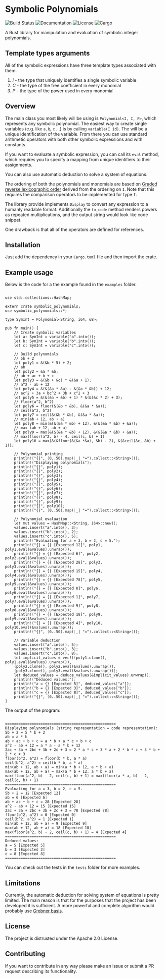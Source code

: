 # Symbolic Polynomials
[![Build Status](https://travis-ci.org/Metadiff/symbolic_polynomials.svg?branch=master)](https://travis-ci.org/Metadiff/symbolic_polynomials)
[![Documentation](https://img.shields.io/badge/doc-master-brightgreen.svg)](https://Metadiff.github.io/symbolic_polynomials)
[![License](https://img.shields.io/badge/Licence-Apache2.0-blue.svg)](./LICENSE)
[![Cargo](http://meritbadge.herokuapp.com/symbolic_polynomials)](https://crates.io/crates/symbolic_polynomials)

A Rust library for manipulation and evaluation of symbolic integer polynomials.

## Template types arguments
All of the symbolic expressions have three template types associated with them. 

   1. *I* - the type that uniquely identifies a single symbolic variable
   2. *C* - the type of the free coefficient in every monomial
   3. *P* - the type of the power used in every monomial

## Overview

The main class you most likely will be using is `Polynomial<I, C, P>`, which 
represents any symbolic polynomial. The easiest way to create single variables
(e.g. like `a`, `b`, `c` ...) is by calling `variable(I id)`. The will be a 
unique identification of the variable. From there you can use standard 
arithmetic operators with both other symbolic expressions and with constants. 

If you want to evaluate a symbolic expression, you can call its `eval` method,
which requires you to specify a mapping from unique identifiers to their assignments.

You can also use automatic deduction to solve a system of equations. 

The ordering of both the polynomials and monomials are based on 
[Graded reverse lexicographic order](https://en.wikipedia.org/wiki/Monomial_order#Graded_reverse_lexicographic_order)
derived from the ordering on `I`. Note that this requires the comparison operators
to be implemented for type `I`.

The library provide implements `Display` to convert any expression to a humanly 
readable format. Additionally the `to_code` method renders powers as repeated 
multiplications, and the output string would look like code snippet. 

One drawback is that all of the operators are defined for references.

## Installation

Just add the dependency in your `Cargo.toml` file and then import the crate.
 
## Example usage

Below is the code for a the example found in the `examples` folder.

```

use std::collections::HashMap;

extern crate symbolic_polynomials;
use symbolic_polynomials::*;

type SymInt = Polynomial<String, i64, u8>;

pub fn main() {
    // Create symbolic variables
    let a: SymInt = variable("a".into());
    let b: SymInt = variable("b".into());
    let c: SymInt = variable("c".into());

    // Build polynomials
    // 5b + 2
    let poly1 = &(&b * 5) + 2;
    // ab
    let poly2 = &a * &b;
    // ab + ac + b + c
    let poly3 = &(&b + &c) * &(&a + 1);
    // a^2 - ab + 12
    let poly4 = &(&(&a * &a) - &(&a * &b)) + 12;
    // ac^2 + 3a + bc^2 + 3b + c^2 + 3
    let poly5 = &(&(&a + &b) + 1) * &(&(&c * 2) + 3);
    // floor(a^2, b^2)
    let poly6 = floor(&(&b * &b), &(&a * &a));
    // ceil(a^2, b^2)
    let poly7 = ceil(&(&b * &b), &(&a * &a));
    // min(ab + 12, ab + a)
    let poly8 = min(&(&(&a * &b) + 12), &(&(&a * &b) + &a));
    // max (ab + 12, ab + a)
    let poly9 = max(&(&(&a * &b) + 12), &(&(&a * &b) + &a));
    // max(floor(a^2, b) - 4, ceil(c, b) + 1)
    let poly10 = max(&(&floor(&(&a *&a), &b) - 2), &(&ceil(&c, &b) + 1));

    // Polynomial printing
    println!("{}", (0..50).map(|_| "=").collect::<String>());
    println!("Displaying polynomials");
    println!("{}", poly1);
    println!("{}", poly2);
    println!("{}", poly3);
    println!("{}", poly4);
    println!("{}", poly5);
    println!("{}", poly6);
    println!("{}", poly7);
    println!("{}", poly8);
    println!("{}", poly9);
    println!("{}", poly10);
    println!("{}", (0..50).map(|_| "=").collect::<String>());

    // Polynomial evaluation
    let mut values = HashMap::<String, i64>::new();
    values.insert("a".into(), 3);
    values.insert("b".into(), 2);
    values.insert("c".into(), 5);
    println!("Evaluating for a = 3, b = 2, c = 5.");
    println!("{} = {} [Expected 12]", poly1, poly1.eval(&values).unwrap());
    println!("{} = {} [Expected 6]", poly2, poly2.eval(&values).unwrap());
    println!("{} = {} [Expected 28]", poly3, poly3.eval(&values).unwrap());
    println!("{} = {} [Expected 15]", poly4, poly4.eval(&values).unwrap());
    println!("{} = {} [Expected 78]", poly5, poly5.eval(&values).unwrap());
    println!("{} = {} [Expected 0]", poly6, poly6.eval(&values).unwrap());
    println!("{} = {} [Expected 1]", poly7, poly7.eval(&values).unwrap());
    println!("{} = {} [Expected 9]", poly8, poly8.eval(&values).unwrap());
    println!("{} = {} [Expected 18]", poly9, poly9.eval(&values).unwrap());
    println!("{} = {} [Expected 4]", poly10, poly10.eval(&values).unwrap());
    println!("{}", (0..50).map(|_| "=").collect::<String>());

    // Variable deduction
    values.insert("a".into(), 5);
    values.insert("b".into(), 3);
    values.insert("c".into(), 8);
    let implicit_values = vec![(poly1.clone(), poly1.eval(&values).unwrap()),
    (poly2.clone(), poly2.eval(&values).unwrap()),
    (poly3.clone(), poly3.eval(&values).unwrap())];
    let deduced_values = deduce_values(&implicit_values).unwrap();
    println!("Deduced values:");
    println!("a = {} [Expected 5]", deduced_values["a"]);
    println!("b = {} [Expected 3]", deduced_values["b"]);
    println!("c = {} [Expected 8]", deduced_values["c"]);
    println!("{}", (0..50).map(|_| "=").collect::<String>());
}
```

The output of the program:
```

==================================================
Displaying polynomials (string representation = code representation):
5b + 2 = 5 * b + 2
ab = a * b
ab + ac + b + c = a * b + a * c + b + c
a^2 - ab + 12 = a * a - a * b + 12
2ac + 3a + 2bc + 3b + 2c + 3 = 2 * a * c + 3 * a + 2 * b * c + 3 * b + 2 * c + 3
floor(b^2, a^2) = floor(b * b, a * a)
ceil(b^2, a^2) = ceil(b * b, a * a)
min(ab + 12, ab + a) = min(a * b + 12, a * b + a)
max(ab + 12, ab + a) = max(a * b + 12, a * b + a)
max(floor(a^2, b) - 2, ceil(c, b) + 1) = max(floor(a * a, b) - 2, ceil(c, b) + 1)
==================================================
Evaluating for a = 3, b = 2, c = 5.
5b + 2 = 12 [Expected 12]
ab = 6 [Expected 6]
ab + ac + b + c = 28 [Expected 28]
a^2 - ab + 12 = 15 [Expected 15]
2ac + 3a + 2bc + 3b + 2c + 3 = 78 [Expected 78]
floor(b^2, a^2) = 0 [Expected 0]
ceil(b^2, a^2) = 1 [Expected 1]
min(ab + 12, ab + a) = 9 [Expected 9]
max(ab + 12, ab + a) = 18 [Expected 18]
max(floor(a^2, b) - 2, ceil(c, b) + 1) = 4 [Expected 4]
==================================================
Deduced values:
a = 5 [Expected 5]
b = 3 [Expected 3]
c = 8 [Expected 8]
==================================================
```

You can check out the tests in the `tests` folder for more examples.

## Limitations

Currently, the automatic deduction for solving system of equations 
is pretty limited. The main reason is that for the purposes that the 
project has been developed it is sufficient. A more powerful and complete
algorithm would probably use 
[Grobner basis](https://en.wikipedia.org/wiki/Gr%C3%B6bner_basis).

## License
The project is distrusted under the Apache 2.0 License.

## Contributing
If you want to contribute in any way please make an Issue or submit a PR
request describing its functionality.
